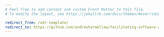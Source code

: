 ```yaml
---
# Feel free to add content and custom Front Matter to this file.
# To modify the layout, see https://jekyllrb.com/docs/themes/#overriding-theme-defaults

redirect_from: /adr-template/
redirect_to: https://github.com/andrewharmellaw/facilitating-software-architecture/blob/main/adr/adr-template.md
---
```

